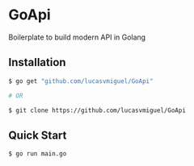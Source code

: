 # GoApi

Boilerplate to build modern API in Golang

## Installation

```bash
$ go get "github.com/lucasvmiguel/GoApi"

# OR

$ git clone https://github.com/lucasvmiguel/GoApi
```

## Quick Start

```bash
$ go run main.go
```
